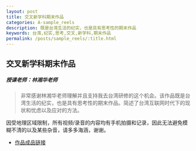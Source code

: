 ```yaml
---
layout: post
title: 交叉新学科期末作品
categories: A-sample_reels
description: 既是台湾生活的纪实，也是具有思考性的期末作品
keywords: 台湾,纪实,思考,交叉,新学科,期末作品
permalink: /posts/sample_reels/:title.html
---  
```

##  交叉新学科期末作品
##### 授课老师：林湘华老师
 
> 非常感谢林湘华老师理解并且支持我去台湾研修的这个机会。该作品既是台湾生活的纪实，也是具有思考性的期末作品。简述了台湾互联网时代下的现状和忧虑以及应对的方法。

因受地理区域限制，所有视频/录音的内容均有手机拍摄和记录，因此无法避免模糊不清的以及某些杂音，请多多海涵，谢谢。

- [作品成品链接](https://v.youku.com/v_show/id_XNDExOTQxNDcyOA==.html?spm=a2h3j.8428770.3416059.1)



